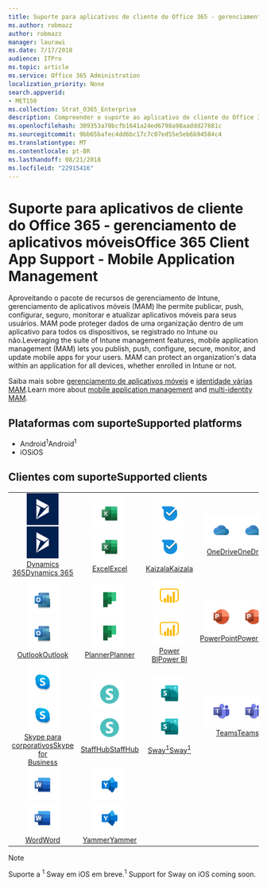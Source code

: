 ```yaml
---
title: Suporte para aplicativos de cliente do Office 365 - gerenciamento de aplicativos móveis
ms.author: robmazz
author: robmazz
manager: laurawi
ms.date: 7/17/2018
audience: ITPro
ms.topic: article
ms.service: Office 365 Administration
localization_priority: None
search.appverid:
- MET150
ms.collection: Strat_O365_Enterprise
description: Compreender o suporte ao aplicativo de cliente do Office 365 para gerenciamento de aplicativos móveis
ms.openlocfilehash: 309353a70bcfb1641a24ed6798a98aaddd27681c
ms.sourcegitcommit: 9bb65bafec4dd6bc17c7c07ed55e5eb6b94584c4
ms.translationtype: MT
ms.contentlocale: pt-BR
ms.lasthandoff: 08/21/2018
ms.locfileid: "22915416"
---
```

# <a name="office-365-client-app-support---mobile-application-management"></a><span data-ttu-id="71c5a-103">Suporte para aplicativos de cliente do Office 365 - gerenciamento de aplicativos móveis</span><span class="sxs-lookup"><span data-stu-id="71c5a-103">Office 365 Client App Support - Mobile Application Management</span></span>

<span data-ttu-id="71c5a-p101">Aproveitando o pacote de recursos de gerenciamento de Intune, gerenciamento de aplicativos móveis (MAM) lhe permite publicar, push, configurar, seguro, monitorar e atualizar aplicativos móveis para seus usuários. MAM pode proteger dados de uma organização dentro de um aplicativo para todos os dispositivos, se registrado no Intune ou não.</span><span class="sxs-lookup"><span data-stu-id="71c5a-p101">Leveraging the suite of Intune management features, mobile application management (MAM) lets you publish, push, configure, secure, monitor, and update mobile apps for your users. MAM can protect an organization's data within an application for all devices, whether enrolled in Intune or not.</span></span>

<span data-ttu-id="71c5a-106">Saiba mais sobre [gerenciamento de aplicativos móveis](https://docs.microsoft.com/intune/mam-faq) e [identidade várias MAM](https://docs.microsoft.com/intune/app-protection-policy).</span><span class="sxs-lookup"><span data-stu-id="71c5a-106">Learn more about [mobile application management](https://docs.microsoft.com/intune/mam-faq) and [multi-identity MAM](https://docs.microsoft.com/intune/app-protection-policy).</span></span>

## <a name="supported-platforms"></a><span data-ttu-id="71c5a-107">Plataformas com suporte</span><span class="sxs-lookup"><span data-stu-id="71c5a-107">Supported platforms</span></span>

 - <span data-ttu-id="71c5a-108">Android<sup>1</sup></span><span class="sxs-lookup"><span data-stu-id="71c5a-108">Android<sup>1</sup></span></span>
 - <span data-ttu-id="71c5a-109">iOS</span><span class="sxs-lookup"><span data-stu-id="71c5a-109">iOS</span></span>

## <a name="supported-clients"></a><span data-ttu-id="71c5a-110">Clientes com suporte</span><span class="sxs-lookup"><span data-stu-id="71c5a-110">Supported clients</span></span>

| | | | | | |
|:---:|:---:|:---:|:---:|:---:|:---:|
| <span data-ttu-id="71c5a-111">![Ícone de Dynamics 365](media/o365-dynamics365-64x64.png)</span><span class="sxs-lookup"><span data-stu-id="71c5a-111">![Dynamics 365 icon](media/o365-dynamics365-64x64.png)</span></span> <br> [<span data-ttu-id="71c5a-112">Dynamics 365</span><span class="sxs-lookup"><span data-stu-id="71c5a-112">Dynamics 365</span></span>](https://dynamics.microsoft.com) | <span data-ttu-id="71c5a-113">![Ícone do Excel](media/o365-excel-64x64.png)</span><span class="sxs-lookup"><span data-stu-id="71c5a-113">![Excel icon](media/o365-excel-64x64.png)</span></span> <br> [<span data-ttu-id="71c5a-114">Excel</span><span class="sxs-lookup"><span data-stu-id="71c5a-114">Excel</span></span>](https://products.office.com/excel) | <span data-ttu-id="71c5a-115">![Ícone de Kaizala](media/o365-kaizala-64x64.png)</span><span class="sxs-lookup"><span data-stu-id="71c5a-115">![Kaizala icon](media/o365-kaizala-64x64.png)</span></span> <br> [<span data-ttu-id="71c5a-116">Kaizala</span><span class="sxs-lookup"><span data-stu-id="71c5a-116">Kaizala</span></span>](https://products.office.com/en/business/microsoft-kaizala) | <span data-ttu-id="71c5a-117">![OneDrive para o ícone de negócios](media/o365-OneDrive-64x64.png)</span><span class="sxs-lookup"><span data-stu-id="71c5a-117">![OneDrive for Business icon](media/o365-OneDrive-64x64.png)</span></span> <br> [<span data-ttu-id="71c5a-118">OneDrive</span><span class="sxs-lookup"><span data-stu-id="71c5a-118">OneDrive</span></span>](https://products.office.com/onedrive-for-business/online-cloud-storage) | <span data-ttu-id="71c5a-119">![Ícone do OneNote](media/o365-OneNote-64x64.png)</span><span class="sxs-lookup"><span data-stu-id="71c5a-119">![OneNote icon](media/o365-OneNote-64x64.png)</span></span> <br> [<span data-ttu-id="71c5a-120">OneNote</span><span class="sxs-lookup"><span data-stu-id="71c5a-120">OneNote</span></span>](https://products.office.com/onenote)
| <span data-ttu-id="71c5a-121">![Ícone do Outlook](media/o365-outlook-64x64.png)</span><span class="sxs-lookup"><span data-stu-id="71c5a-121">![Outlook icon](media/o365-outlook-64x64.png)</span></span> <br> [<span data-ttu-id="71c5a-122">Outlook</span><span class="sxs-lookup"><span data-stu-id="71c5a-122">Outlook</span></span>](https://products.office.com/outlook) | <span data-ttu-id="71c5a-123">![Ícone de Planejador](media/o365-planner-64x64.png)</span><span class="sxs-lookup"><span data-stu-id="71c5a-123">![Planner icon](media/o365-planner-64x64.png)</span></span> <br> [<span data-ttu-id="71c5a-124">Planner</span><span class="sxs-lookup"><span data-stu-id="71c5a-124">Planner</span></span>](https://products.office.com/business/task-management-software) | <span data-ttu-id="71c5a-125">![Ícone de PowerBI](media/o365-powerbi-64x64.png)</span><span class="sxs-lookup"><span data-stu-id="71c5a-125">![PowerBI icon](media/o365-powerbi-64x64.png)</span></span> <br> [<span data-ttu-id="71c5a-126">Power BI</span><span class="sxs-lookup"><span data-stu-id="71c5a-126">Power BI</span></span>](https://powerbi.microsoft.com) | <span data-ttu-id="71c5a-127">![Ícone do PowerPoint](media/o365-powerpoint-64x64.png)</span><span class="sxs-lookup"><span data-stu-id="71c5a-127">![PowerPoint icon](media/o365-powerpoint-64x64.png)</span></span> <br> [<span data-ttu-id="71c5a-128">PowerPoint</span><span class="sxs-lookup"><span data-stu-id="71c5a-128">PowerPoint</span></span>](https://products.office.com/powerpoint) | <span data-ttu-id="71c5a-129">![Ícone do SharePoint](media/o365-sharepoint-64x64.png)</span><span class="sxs-lookup"><span data-stu-id="71c5a-129">![SharePoint icon](media/o365-sharepoint-64x64.png)</span></span> <br> [<span data-ttu-id="71c5a-130">SharePoint</span><span class="sxs-lookup"><span data-stu-id="71c5a-130">Sharepoint</span></span>](https://products.office.com/sharepoint)
| <span data-ttu-id="71c5a-131">![Skype para o ícone de negócios](media/o365-skypeforbusiness-64x64.png)</span><span class="sxs-lookup"><span data-stu-id="71c5a-131">![Skype for Business icon](media/o365-skypeforbusiness-64x64.png)</span></span> <br> [<span data-ttu-id="71c5a-132">Skype para <br> corporativos</span><span class="sxs-lookup"><span data-stu-id="71c5a-132">Skype for <br> Business</span></span>](https://www.skype.com/business/) | <span data-ttu-id="71c5a-133">![Ícone de StaffHub](media/o365-staffhub-64x64.png)</span><span class="sxs-lookup"><span data-stu-id="71c5a-133">![StaffHub icon](media/o365-staffhub-64x64.png)</span></span> <br> [<span data-ttu-id="71c5a-134">StaffHub</span><span class="sxs-lookup"><span data-stu-id="71c5a-134">StaffHub</span></span>](https://products.office.com/microsoft-staffhub/staff-scheduling-software) | <span data-ttu-id="71c5a-135">![Ícone de sway](media/o365-sway-64x64.png)</span><span class="sxs-lookup"><span data-stu-id="71c5a-135">![Sway icon](media/o365-sway-64x64.png)</span></span> <br> [<span data-ttu-id="71c5a-136">Sway<sup>1</sup></span><span class="sxs-lookup"><span data-stu-id="71c5a-136">Sway<sup>1</sup></span></span>](https://sway.com) | <span data-ttu-id="71c5a-137">![Ícone de equipes](media/o365-teams-64x64.png)</span><span class="sxs-lookup"><span data-stu-id="71c5a-137">![Teams icon](media/o365-teams-64x64.png)</span></span> <br> [<span data-ttu-id="71c5a-138">Teams</span><span class="sxs-lookup"><span data-stu-id="71c5a-138">Teams</span></span>](https://products.office.com/microsoft-teams/group-chat-software) | <span data-ttu-id="71c5a-139">![Ícone do Visio](media/o365-visio-64x64.png)</span><span class="sxs-lookup"><span data-stu-id="71c5a-139">![Visio icon](media/o365-visio-64x64.png)</span></span> <br> [<span data-ttu-id="71c5a-140">Visio</span><span class="sxs-lookup"><span data-stu-id="71c5a-140">Visio</span></span>](https://products.office.com/visio/flowchart-software)
| <span data-ttu-id="71c5a-141">![Ícone do Word](media/o365-word-64x64.png)</span><span class="sxs-lookup"><span data-stu-id="71c5a-141">![Word icon](media/o365-word-64x64.png)</span></span> <br> [<span data-ttu-id="71c5a-142">Word</span><span class="sxs-lookup"><span data-stu-id="71c5a-142">Word</span></span>](https://products.office.com/word) | <span data-ttu-id="71c5a-143">![Ícone do Yammer](media/o365-yammer-64x64.png)</span><span class="sxs-lookup"><span data-stu-id="71c5a-143">![Yammer icon](media/o365-yammer-64x64.png)</span></span> <br> [<span data-ttu-id="71c5a-144">Yammer</span><span class="sxs-lookup"><span data-stu-id="71c5a-144">Yammer</span></span>](https://products.office.com/yammer/yammer-overview)

> [!NOTE]
> <span data-ttu-id="71c5a-145">Suporte a <sup>1</sup> Sway em iOS em breve.</span><span class="sxs-lookup"><span data-stu-id="71c5a-145"><sup>1</sup> Support for Sway on iOS coming soon.</span></span>